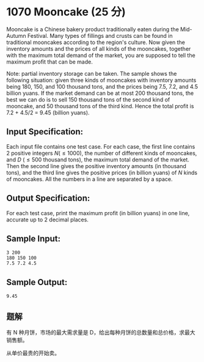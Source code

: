 # 1070 Mooncake (25 分)

Mooncake is a Chinese bakery product traditionally eaten during the Mid-Autumn Festival. Many types of fillings and crusts can be found in traditional mooncakes according to the region's culture. Now given the inventory amounts and the prices of all kinds of the mooncakes, together with the maximum total demand of the market, you are supposed to tell the maximum profit that can be made.

Note: partial inventory storage can be taken. The sample shows the following situation: given three kinds of mooncakes with inventory amounts being 180, 150, and 100 thousand tons, and the prices being 7.5, 7.2, and 4.5 billion yuans. If the market demand can be at most 200 thousand tons, the best we can do is to sell 150 thousand tons of the second kind of mooncake, and 50 thousand tons of the third kind. Hence the total profit is 7.2 + 4.5/2 = 9.45 (billion yuans).

## Input Specification:

Each input file contains one test case. For each case, the first line contains 2 positive integers $N (≤1000)$, the number of different kinds of mooncakes, and $D$ ($≤500$ thousand tons), the maximum total demand of the market. Then the second line gives the positive inventory amounts (in thousand tons), and the third line gives the positive prices (in billion yuans) of $N$ kinds of mooncakes. All the numbers in a line are separated by a space.

## Output Specification:

For each test case, print the maximum profit (in billion yuans) in one line, accurate up to 2 decimal places.

## Sample Input:

```
3 200
180 150 100
7.5 7.2 4.5
```

## Sample Output:

```
9.45
```

## 题解

有 N 种月饼，市场的最大需求量是 D，给出每种月饼的总数量和总价格，求最大销售额。

从单价最贵的开始卖。
